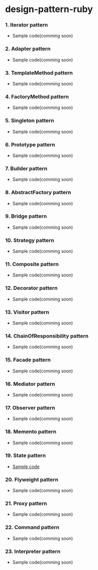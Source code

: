 # design-pattern-ruby

### 1. Iterator pattern

* Sample code(comming soon)

### 2. Adapter pattern

* Sample code(comming soon)

### 3. TemplateMethod pattern

* Sample code(comming soon)

### 4. FactoryMethod pattern

* Sample code(comming soon)

### 5. Singleton pattern

* Sample code(comming soon)

### 6. Prototype pattern

* Sample code(comming soon)

### 7. Builder pattern

* Sample code(comming soon)

### 8. AbstractFactory pattern

* Sample code(comming soon)

### 9. Bridge pattern

* Sample code(comming soon)

### 10. Strategy pattern

* Sample code(comming soon)

### 11. Composite pattern

* Sample code(comming soon)

### 12. Decorator pattern

* Sample code(comming soon)

### 13. Visitor pattern

* Sample code(comming soon)

### 14. ChainOfResponsibility pattern

* Sample code(comming soon)

### 15. Facade pattern

* Sample code(comming soon)

### 16. Mediator pattern

* Sample code(comming soon)

### 17. Observer pattern

* Sample code(comming soon)

### 18. Memento pattern

* Sample code(comming soon)

### 19. State pattern

* [Sample code](19-state.rb)

### 20. Flyweight pattern

* Sample code(comming soon)

### 21. Proxy pattern

* Sample code(comming soon)

### 22. Command pattern

* Sample code(comming soon)

### 23. Interpreter pattern

* Sample code(comming soon)

